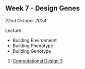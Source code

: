 ## Week 7 - Design Genes

*22nd October 2024*

Lecture
* Building Environment
* Building Phenotype
* Building Genotype
  
1.  [Computational Design 3](Agile/Concepts/ComputationalDesign)
